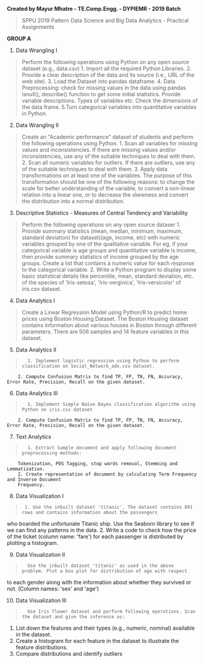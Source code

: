 **Created by Mayur Mhatre - TE.Comp.Engg. - DYPIEMR - 2019 Batch**
> SPPU 2019 Pattern
> Data Science and Big Data Analytics - Practical Assignments

**GROUP A**

1. Data Wrangling I

>   Perform the following operations using Python on any open source dataset (e.g., data.csv)
        1. Import all the required Python Libraries.
        2. Provide a clear description of the data and its source (i.e., URL of the web site).
        3. Load the Dataset into pandas dataframe.
        4. Data Preprocessing: check for missing values in the data using pandas isnull(), describe() function to get some
           initial statistics. Provide variable descriptions. Types of variables etc. Check the dimensions of the data frame.
        5.Turn categorical variables into quantitative variables in Python.

2. Data Wrangling II

>   Create an "Academic performance" dataset of students and perform the following operations using Python.
        1. Scan all variables for missing values and inconsistencies. If there are missing values and/or inconsistencies, use any of the suitable techniques to deal with them.
        2. Scan all numeric variables for outliers. If there are outliers, use any of the suitable techniques to deal with them.
        3. Apply data transformations on at least one of the variables. The purpose of this transformation should be one of the following reasons: to change the scale for better understanding of the variable, to convert a non-linear relation into a linear one, or to decrease the skewness and convert the distribution into a normal distribution.


3.  Descriptive Statistics -
    Measures of Central Tendency and Variability

>   Perform the following operations on any open source dataser
        1. Provide summary statistics (mean, median, minimum, maximum, standard deviation) for dataset)(age, income, etc) with numeric variables grouped by one of the qualitative variable.
            For eg, if your categorical variable is age groups and quantitative variable is income, then provide summary statistics of income grouped by the age groups. Create a list that contains a numeric value for each response to the categorical variable.
        2. Write a Python program to display some basic statistical details like percentile, mean, standard deviation, etc. of the species of 'Iris-setosa', 'Iris-verginica', 'Iris-versicolor' of iris.csv dataset.    

4.  Data Analytics I

>   Create a Linear Regression Model using Python/R to predict home prices using Boston Housing Dataset. The Boston Housing dataset contains information about various houses in Boston through different parameters. There are 506 samples and 14 feature variables in this dataset.

5.  Data Analytics II

>       1. Implement logistic regression using Python to perform classification on Social_Network_ads.csv dataset.
        2. Compute Confusion Matrix to find TP, FP, TN, FN, Accuracy, Error Rate, Precision, Recall on the given dataset.


6.  Data Analytics III

>       1. Implement Simple Naive Bayes classification algorithm using Python on iris.csv dataset
        2. Compute Confusion Matrix to find TP, FP, TN, FN, Accuracy, Error Rate, Precision, Recall on the given dataset.


7.  Text Analytics
>       1. Extract Sample document and apply following document preprocessing methods:
        Tokenization, POS Tagging, stop words removal, Stemming and Lemmatization.
        2. Create representation of document by calculating Term Frequency and Inverse Document
        Frequency.


8.  Data Visualization I
>      1. Use the inbuilt dataset 'titanic'. The dataset contains 891 rows and contains information about the passengers 
who boarded the unfortunate Titanic ship. Use the Seaborn library to see if we can find any patterns in the data. 
2. Write a code to check how the price of the ticket (column name: 'fare') for each passenger is distributed by 
plotting a histogram.




9.  Data Visualization II
>       Use the inbuilt dataset 'titanic' as used in the above problem. Plot a box plot for distribution of age with respect 
to each gender along with the information about whether they survived or not. (Column names: 'sex' and 'age')




10. Data Visualization III
>       Use Iris flower dataset and perform following operations. Scan the dataset and give the inference as: 
1. List down the features and their types (e.g., numeric, nominal) available in the dataset. 
2. Create a histogram for each feature in the dataset to illustrate the feature distributions. 
3. Compare distributions and identify outliers

